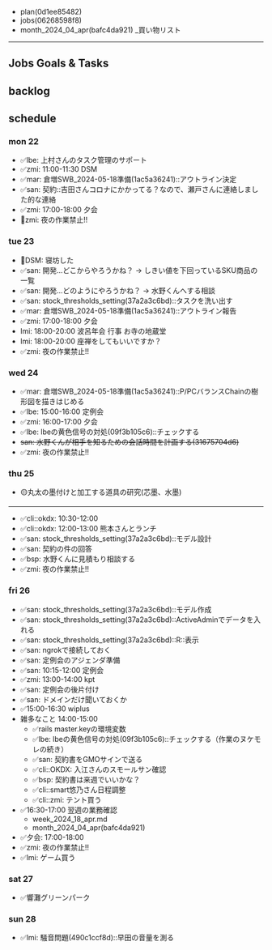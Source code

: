 
- plan(0d1ee85482)
- jobs(06268598f8)
- month_2024_04_apr(bafc4da921)
_買い物リスト
---

## Jobs Goals & Tasks

## backlog

## schedule

### mon 22
- ✅lbe: 上村さんのタスク管理のサポート
- ✅zmi: 11:00-11:30 DSM
- ✅mar: 倉増SWB_2024-05-18準備(1ac5a36241)::アウトライン決定
- ✅san: 契約::吉田さんコロナにかかってる？なので、瀬戸さんに連絡しました的な連絡
- ✅zmi: 17:00-18:00 夕会
- 🚨zmi: 夜の作業禁止!!

### tue 23
- 🚨DSM: 寝坊した
- ✅san: 開発...どこからやろうかね？ -> しきい値を下回っているSKU商品の一覧
- ✅san: 開発...どのようにやろうかね？ -> 水野くんへする相談
- ✅san: stock_thresholds_setting(37a2a3c6bd)::タスクを洗い出す
- ✅mar: 倉増SWB_2024-05-18準備(1ac5a36241)::アウトライン報告
- ✅zmi: 17:00-18:00 夕会
- lmi: 18:00-20:00 波呂年会 行事 お寺の地蔵堂
- lmi: 18:00-20:00 座禅をしてもいいですか？
- ✅zmi: 夜の作業禁止!!

### wed 24
- ✅mar: 倉増SWB_2024-05-18準備(1ac5a36241)::P/PCバランスChainの樹形図を描きはじめる
- ✅lbe: 15:00-16:00 定例会
- ✅zmi: 16:00-17:00 夕会
- ✅lbe: lbeの黄色信号の対処(09f3b105c6)::チェックする
- ~~san: 水野くんが相手を知るための会話時間を計画する(31675704d6)~~
- ✅zmi: 夜の作業禁止!!

### thu 25
- 🟡丸太の墨付けと加工する道具の研究(芯墨、水墨)
---
- ✅cli::okdx: 10:30-12:00
- ✅cli::okdx: 12:00-13:00 熊本さんとランチ
- ✅san: stock_thresholds_setting(37a2a3c6bd)::モデル設計
- ✅san: 契約の件の回答
- ✅bsp: 水野くんに見積もり相談する
- ✅zmi: 夜の作業禁止!!

### fri 26
- ✅san: stock_thresholds_setting(37a2a3c6bd)::モデル作成
- ✅san: stock_thresholds_setting(37a2a3c6bd)::ActiveAdminでデータを入れる
- ✅san: stock_thresholds_setting(37a2a3c6bd)::R::表示
- ✅san: ngrokで接続しておく
- ✅san: 定例会のアジェンダ準備
- ✅san: 10:15-12:00 定例会
- ✅zmi: 13:00-14:00 kpt
- ✅san: 定例会の後片付け
- ✅san: ドメインだけ聞いておくか
- ✅15:00-16:30 wiplus
- 雑多なこと 14:00-15:00
  - ✅rails master.keyの環境変数
  - ✅lbe: lbeの黄色信号の対処(09f3b105c6)::チェックする（作業のヌケモレの続き）
  - ✅san: 契約書をGMOサインで送る
  - ✅cli::OKDX: 入江さんのスモールサン確認
  - ✅bsp: 契約書は来週でいいかな？
  - ✅cli::smart悠乃さん日程調整
  - ✅cli::zmi: テント買う
- ✅16:30-17:00 翌週の業務確認
  - week_2024_18_apr.md
  - month_2024_04_apr(bafc4da921)
- ✅夕会: 17:00-18:00
- ✅zmi: 夜の作業禁止!!
- ✅lmi: ゲーム買う
### sat 27
- ✅響灘グリーンパーク

### sun 28
- ✅lmi: 騒音問題(490c1ccf8d)::早田の音量を測る






